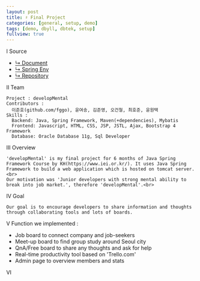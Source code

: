 ```yaml
---
layout: post
title: ♯ Final Project
categories: [general, setup, demo]
tags: [demo, dbyll, dbtek, setup]
fullview: true
---
```


Ⅰ Source
- [↳ Document](https://jnuho.github.io/developmental)
- [↳ Spring Env](https://jnuho.github.io/spring-set-up)
- [↳ Repository](https://github.com/fggo/developMental)

Ⅱ Team
```
Project : developMental
Contributors :
  이준호(github.com/fggo), 윤여송, 김준영, 오건철, 최호준, 윤원택
Skills : 
  Backend: Java, Spring Framework, Maven(+dependencies), Mybatis
  Frontend: Javascript, HTML, CSS, JSP, JSTL, Ajax, Bootstrap 4 Framework
  Database: Oracle Database 11g, Sql Developer
```

Ⅲ Overview
```
'developMental' is my final project for 6 months of Java Spring Framework Course by KH(https://www.iei.or.kr/). It uses Java Spring Framework to build a web application which is hosted on tomcat server.<br>
Our motivation was 'Junior developers with strong mental ability to break into job market.', therefore 'developMental'.<br>
```

Ⅳ Goal
```
Our goal is to encourage developers to share information and thoughts through collaborating tools and lots of boards.
```

Ⅴ Function
we implemented : 
- Job board to connect company and job-seekers
- Meet-up board to find group study around Seoul city
- QnA/Free board to share any thoughts and ask for help
- Real-time productivity tool based on 'Trello.com'
- Admin page to overview members and stats

Ⅵ

